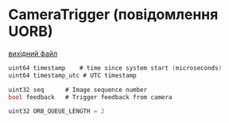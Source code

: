 # CameraTrigger (повідомлення UORB)



[вихідний файл](https://github.com/PX4/PX4-Autopilot/blob/release/1.15/msg/CameraTrigger.msg)

```c
uint64 timestamp    # time since system start (microseconds)
uint64 timestamp_utc # UTC timestamp

uint32 seq      # Image sequence number
bool feedback   # Trigger feedback from camera

uint32 ORB_QUEUE_LENGTH = 2

```
